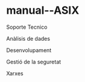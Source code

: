 # manual--ASIX

Soporte Tecnico

Anàlisis de dades

Desenvolupament

Gestió de la seguretat

Xarxes
